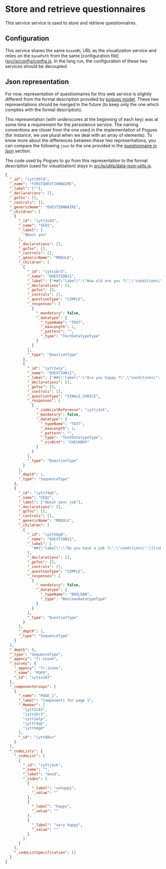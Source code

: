 # Store and retrieve questionnaires

This service service is used to store and retrieve questionnaires.

## Configuration

This service shares the same `baseURL` URL as the visualization service and relies on the `basePath` from the same [configuration file]([src/js/config/config.js](https://github.com/InseeFr/Pogues/blob/master/src/js/config/config.js). In the long run, the configuration of these two services should be decoupled.

## Json representation

For now, representation of questionnaires for this web service is slightly different from the formal description provided by [pogues model](./schema.md). These two representations should be merged in the future (to keep only the one which complies with the formal description).

This representation (with underscores at the beginning of each key) was at some time a requirement for the persistence service. The naming conventions are closer from the one used in the implementation of Pogues (for instance, we use plural when we deal with an array of elements). To know more about the differences between these two representations, you can compare the following `json` to the one provided in the [questionnaire in json](/doc/remote-apis/questionnaire-json.md) section.

The code used by Pogues to go from this representation to the formal description (used for visualization) stays in [src/js/utils/data-json-utils.js](https://github.com/InseeFr/Pogues/blob/master/src/js/utils/data-json-utils.js).


```json
{
  "_id": "iytt95l9",
  "_name": "FIRSTQUESTIONNAIRE",
  "_label": [""],
  "_declarations": [],
  "_goTos": [],
  "_controls": [],
  "_genericName": "QUESTIONNAIRE",
  "_children": [
    {
      "_id": "iytt3i83",
      "_name": "SEQ1",
      "_label": [
        "About you"
      ],
      "_declarations": [],
      "_goTos": [],
      "_controls": [],
      "_genericName": "MODULE",
      "_children": [
        {
          "_id": "iytssbr3",
          "_name": "QUESTION11",
          "_label": ["##{\"label\":\"How old are you ?\",\"conditions\":[]}\nHow old are you ?"],
          "_declarations": [],
          "_goTos": [],
          "_controls": [],
          "_questionType": "SIMPLE",
          "_responses": [
            {
              "_mandatory": false,
              "_datatype": {
                "_typeName": "TEXT",
                "_maxLength": 1,
                "_pattern": "",
                "_type": "TextDatatypeType"
              }
            }
          ],
          "_type": "QuestionType"
        },
        {
          "_id": "iytt2wlp",
          "_name": "QUESTION12",
          "_label": ["##{\"label\":\"Are you happy ?\",\"conditions\":[]}\nAre you happy ?"],
          "_declarations": [],
          "_goTos": [],
          "_controls": [],
          "_questionType": "SINGLE_CHOICE",
          "_responses": [
            {
              "_codeListReference": "iyttj4zk",
              "_mandatory": false,
              "_datatype": {
                "_typeName": "TEXT",
                "_maxLength": 1,
                "_pattern": "",
                "_type": "TextDatatypeType",
                "_visHint": "CHECKBOX"
              }
            }
          ],
          "_type": "QuestionType"
        }
      ],
      "_depth": 1,
      "_type": "SequenceType"
    },
    {
      "_id": "iyttf4qh",
      "_name": "SEQ2",
      "_label": ["About your job"],
      "_declarations": [],
      "_goTos": [],
      "_controls": [],
      "_genericName": "MODULE",
      "_children": [
        {
          "_id": "iytth8g0",
          "_name": "QUESTION21",
          "_label": [
            "##{\"label\":\"Do you have a job ?\",\"conditions\":[]}\nDo you have a job ?"
          ],
          "_declarations": [],
          "_goTos": [],
          "_controls": [],
          "_questionType": "SIMPLE",
          "_responses": [
            {
              "_mandatory": false,
              "_datatype": {
                "_typeName": "BOOLEAN",
                "_type": "BooleanDatatypeType"
              }
            }
          ],
          "_type": "QuestionType"
        }
      ],
      "_depth": 1,
      "_type": "SequenceType"
    }
  ],
  "_depth": 0,
  "_type": "SequenceType",
  "_agency": "fr.insee",
  "_survey": {
    "_agency": "fr.insee",
    "_name": "POPO",
    "_id": "iytszu62"
  },
  "_componentGroups": [
    {
      "_name": "PAGE_1",
      "_label": "Components for page 1",
      "_Member": [
        "iytt3i83",
        "iytssbr3",
        "iytt2wlp",
        "iyttf4qh",
        "iytth8g0"
      ],
      "_id": "iytt88sv"
    }
  ],
  "_codeLists": {
    "_codeList": [
      {
        "_id": "iyttj4zk",
        "_name": "",
        "_label": "mood",
        "_codes": [
          {
            "_label": "unhappy",
            "_value": ""
          },
          {
            "_label": "happy",
            "_value": ""
          },
          {
            "_label": "very happy",
            "_value": ""
          }
        ]
      }
    ],
    "_codeListSpecification": []
  }
}
```